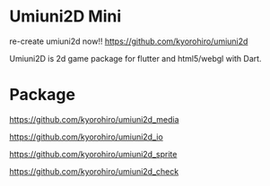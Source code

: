 # Umiuni2D Mini

re-create umiuni2d now!!
https://github.com/kyorohiro/umiuni2d

Umiuni2D is 2d game package for flutter and html5/webgl with Dart.

# Package

https://github.com/kyorohiro/umiuni2d_media

https://github.com/kyorohiro/umiuni2d_io

https://github.com/kyorohiro/umiuni2d_sprite

https://github.com/kyorohiro/umiuni2d_check


